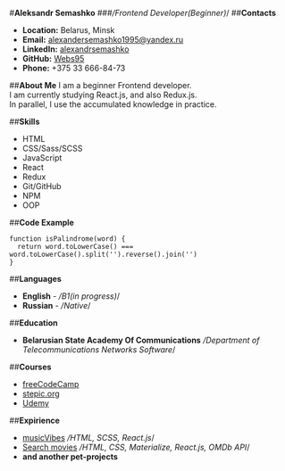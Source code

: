 #**Aleksandr Semashko**
###*/Frontend Developer(Beginner)*/
##**Contacts**
* **Location:** Belarus, Minsk 
* **Email:** alexandersemashko1995@yandex.ru
* **LinkedIn:** [alexandrsemashko](https://www.linkedin.com/in/alexandrsemashko/)
* **GitHub:** [Webs95](https://github.com/Webs95)
* **Phone:** +375 33 666-84-73

##**About Me**
I am a beginner Frontend developer.\
I am currently studying React.js, and also Redux.js.\
In parallel, I use the accumulated knowledge in practice.

##**Skills**
* HTML
* CSS/Sass/SCSS
* JavaScript
* React
* Redux
* Git/GitHub
* NPM
* OOP

##**Code Example**
```
function isPalindrome(word) {
  return word.toLowerCase() === word.toLowerCase().split('').reverse().join('')
}
```

##**Languages**
* **English** - */B1(in progress)*/
* **Russian** - */Native*/

##**Education**
* **Belarusian State Academy Of Communications** */Department of Telecommunications Networks Software*/

##**Courses**
* [freeCodeCamp](https://www.freecodecamp.org)
* [stepic.org](stepic.org)
* [Udemy](udemy.com)

##**Expirience**
* [musicVibes](https://webs95.github.io/react-vibeMusic/) */HTML, SCSS, React.js*/
* [Search movies](https://webs95.github.io/react-movie/) */HTML, CSS, Materialize, React.js, OMDb API*/
* **and another pet-projects**